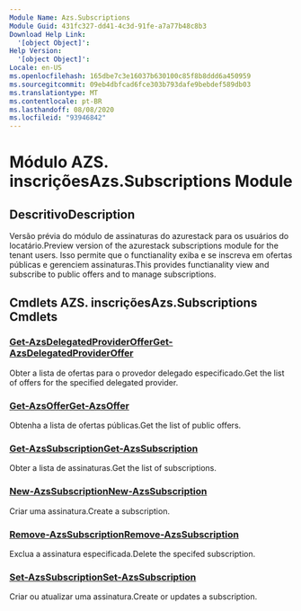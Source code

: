 ```yaml
---
Module Name: Azs.Subscriptions
Module Guid: 431fc327-dd41-4c3d-91fe-a7a77b48c8b3
Download Help Link:
  '[object Object]': 
Help Version:
  '[object Object]': 
Locale: en-US
ms.openlocfilehash: 165dbe7c3e16037b630100c85f8b8ddd6a450959
ms.sourcegitcommit: 09eb4dbfcad6fce303b793dafe9bebdef589db03
ms.translationtype: MT
ms.contentlocale: pt-BR
ms.lasthandoff: 08/08/2020
ms.locfileid: "93946842"
---
```

# <span data-ttu-id="7b3bc-101">Módulo AZS. inscrições</span><span class="sxs-lookup"><span data-stu-id="7b3bc-101">Azs.Subscriptions Module</span></span>
## <span data-ttu-id="7b3bc-102">Descritivo</span><span class="sxs-lookup"><span data-stu-id="7b3bc-102">Description</span></span>
<span data-ttu-id="7b3bc-103">Versão prévia do módulo de assinaturas do azurestack para os usuários do locatário.</span><span class="sxs-lookup"><span data-stu-id="7b3bc-103">Preview version of the azurestack subscriptions module for the tenant users.</span></span> <span data-ttu-id="7b3bc-104">Isso permite que o functianality exiba e se inscreva em ofertas públicas e gerenciem assinaturas.</span><span class="sxs-lookup"><span data-stu-id="7b3bc-104">This provides functianality view and subscribe to public offers and to manage subscriptions.</span></span>

## <span data-ttu-id="7b3bc-105">Cmdlets AZS. inscrições</span><span class="sxs-lookup"><span data-stu-id="7b3bc-105">Azs.Subscriptions Cmdlets</span></span>
### [<span data-ttu-id="7b3bc-106">Get-AzsDelegatedProviderOffer</span><span class="sxs-lookup"><span data-stu-id="7b3bc-106">Get-AzsDelegatedProviderOffer</span></span>](Get-AzsDelegatedProviderOffer.md)
<span data-ttu-id="7b3bc-107">Obter a lista de ofertas para o provedor delegado especificado.</span><span class="sxs-lookup"><span data-stu-id="7b3bc-107">Get the list of offers for the specified delegated provider.</span></span>

### [<span data-ttu-id="7b3bc-108">Get-AzsOffer</span><span class="sxs-lookup"><span data-stu-id="7b3bc-108">Get-AzsOffer</span></span>](Get-AzsOffer.md)
<span data-ttu-id="7b3bc-109">Obtenha a lista de ofertas públicas.</span><span class="sxs-lookup"><span data-stu-id="7b3bc-109">Get the list of public offers.</span></span>

### [<span data-ttu-id="7b3bc-110">Get-AzsSubscription</span><span class="sxs-lookup"><span data-stu-id="7b3bc-110">Get-AzsSubscription</span></span>](Get-AzsSubscription.md)
<span data-ttu-id="7b3bc-111">Obter a lista de assinaturas.</span><span class="sxs-lookup"><span data-stu-id="7b3bc-111">Get the list of subscriptions.</span></span>

### [<span data-ttu-id="7b3bc-112">New-AzsSubscription</span><span class="sxs-lookup"><span data-stu-id="7b3bc-112">New-AzsSubscription</span></span>](New-AzsSubscription.md)
<span data-ttu-id="7b3bc-113">Criar uma assinatura.</span><span class="sxs-lookup"><span data-stu-id="7b3bc-113">Create a subscription.</span></span>

### [<span data-ttu-id="7b3bc-114">Remove-AzsSubscription</span><span class="sxs-lookup"><span data-stu-id="7b3bc-114">Remove-AzsSubscription</span></span>](Remove-AzsSubscription.md)
<span data-ttu-id="7b3bc-115">Exclua a assinatura especificada.</span><span class="sxs-lookup"><span data-stu-id="7b3bc-115">Delete the specifed subscription.</span></span>

### [<span data-ttu-id="7b3bc-116">Set-AzsSubscription</span><span class="sxs-lookup"><span data-stu-id="7b3bc-116">Set-AzsSubscription</span></span>](Set-AzsSubscription.md)
<span data-ttu-id="7b3bc-117">Criar ou atualizar uma assinatura.</span><span class="sxs-lookup"><span data-stu-id="7b3bc-117">Create or updates a subscription.</span></span>

